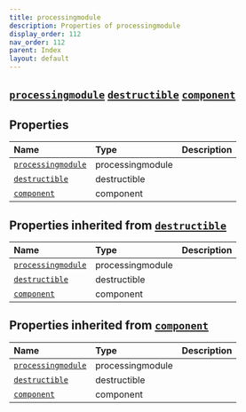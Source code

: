 ```yaml
---
title: processingmodule
description: Properties of processingmodule
display_order: 112
nav_order: 112
parent: Index
layout: default
---
```


##  [`processingmodule`](./processingmodule.html)  [`destructible`](./destructible.html)  [`component`](./component.html) 
## Properties
| Name | Type | Description |
|:-----|:-----|:------------|
| [`processingmodule`](./processingmodule.html) | processingmodule |  |
| [`destructible`](./destructible.html) | destructible |  |
| [`component`](./component.html) | component |  |
## Properties inherited from [`destructible`](./destructible.html)
| Name | Type | Description |
|:-----|:-----|:------------|
| [`processingmodule`](./processingmodule.html) | processingmodule |  |
| [`destructible`](./destructible.html) | destructible |  |
| [`component`](./component.html) | component |  |
## Properties inherited from [`component`](./component.html)
| Name | Type | Description |
|:-----|:-----|:------------|
| [`processingmodule`](./processingmodule.html) | processingmodule |  |
| [`destructible`](./destructible.html) | destructible |  |
| [`component`](./component.html) | component |  |



